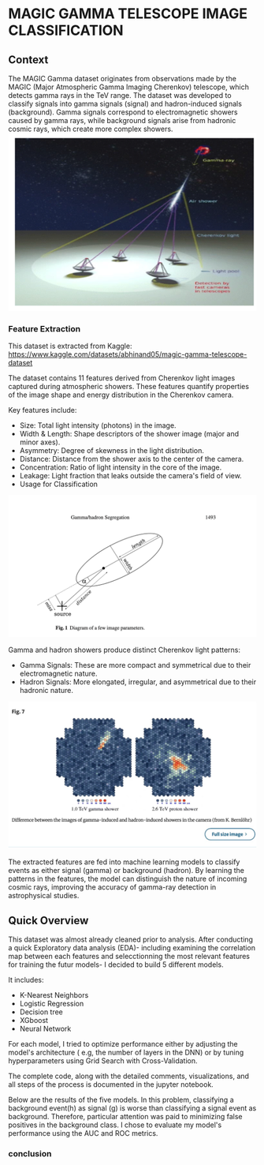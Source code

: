 # MAGIC GAMMA TELESCOPE IMAGE CLASSIFICATION 





## Context

The MAGIC Gamma dataset originates from observations made by the MAGIC (Major Atmospheric Gamma Imaging Cherenkov) telescope, which detects gamma rays in the TeV range. The dataset was developed to classify signals into gamma signals (signal) and hadron-induced signals (background). Gamma signals correspond to electromagnetic showers caused by gamma rays, while background signals arise from hadronic cosmic rays, which create more complex showers.
![](https://github.com/celinexe/Magic_telescope_image_classification/blob/main/images/detection.png)



### Feature Extraction  

This dataset is extracted from Kaggle: https://www.kaggle.com/datasets/abhinand05/magic-gamma-telescope-dataset


The dataset contains 11 features derived from Cherenkov light images captured during atmospheric showers. These features quantify properties of the image shape and energy distribution in the Cherenkov camera.

Key features include:
* Size: Total light intensity (photons) in the image.
* Width & Length: Shape descriptors of the shower image (major and minor axes).
* Asymmetry: Degree of skewness in the light distribution.
* Distance: Distance from the shower axis to the center of the camera.
* Concentration: Ratio of light intensity in the core of the image.
* Leakage: Light fraction that leaks outside the camera's field of view.
* Usage for Classification

![](https://github.com/celinexe/Magic_telescope_image_classification/blob/main/images/Parameters.png)

Gamma and hadron showers produce distinct Cherenkov light patterns:
* Gamma Signals: These are more compact and symmetrical due to their electromagnetic nature.
* Hadron Signals: More elongated, irregular, and asymmetrical due to their hadronic nature.

![](https://github.com/celinexe/Magic_telescope_image_classification/blob/main/images/hadron_VS_gamma_shower.jpg)

  
The extracted features are fed into machine learning models to classify events as either signal (gamma) or background (hadron). By learning the patterns in the features, the model can distinguish the nature of incoming cosmic rays, improving the accuracy of gamma-ray detection in astrophysical studies.

## Quick Overview 

This dataset was almost already cleaned prior to analysis. After conducting a quick Exploratory data analysis (EDA)- including examining the correlation map between each features and selecctionning the most relevant features for training the futur models- I decided to build 5 different models. 

It includes:
- K-Nearest Neighbors
- Logistic Regression
- Decision tree
- XGboost
- Neural Network

For each model, I tried to optimize performance either by adjusting the model's architecture ( e.g, the number of layers in the DNN) or by tuning hyperparameters using Grid Search with Cross-Validation. 

The complete code, along with the detailed comments, visualizations, and all steps of the process is documented in the jupyter notebook. 

Below are the results of the five models. 
In this problem, classifying a background event(h) as signal (g) is worse than classifying a signal event as background.  Therefore, particular attention was paid to minimizing false positives in the background class. I chose to evaluate my model's performance using the AUC and ROC metrics. 

### conclusion 



